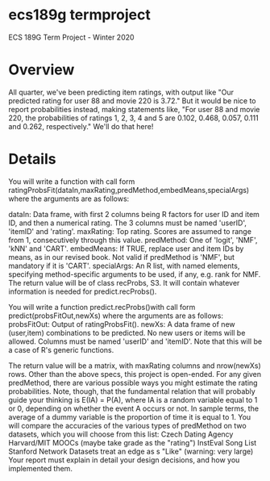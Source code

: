 # ecs189g termproject
 ECS 189G Term Project - Winter 2020
 
# Overview

All quarter, we've been predicting item ratings, with output like "Our predicted rating for user 88 and movie 220 is 3.72." But it would be nice to report probabilities instead, making statements like, "For user 88 and movie 220, the probabilities of ratings 1, 2, 3, 4 and 5 are 0.102, 0.468, 0.057, 0.111 and 0.262, respectively." We'll do that here!

# Details

You will write a function with call form ratingProbsFit(dataIn,maxRating,predMethod,embedMeans,specialArgs) where the arguments are as follows:

dataIn: Data frame, with first 2 columns being R factors for user ID and item ID, and then a numerical rating. The 3 columns must be named 'userID', 'itemID' and 'rating'.
maxRating: Top rating. Scores are assumed to range from 1, consecutively through this value.
predMethod: One of 'logit', 'NMF', 'kNN' and 'CART'.
embedMeans: If TRUE, replace user and item IDs by means, as in our revised book. Not valid if predMethod is 'NMF', but mandatory if it is 'CART'.
specialArgs: An R list, with named elements, specifying method-specific arguments to be used, if any, e.g. rank for NMF.
The return value will be of class recProbs, S3. It will contain whatever information is needed for predict.recProbs().

You will write a function predict.recProbs()with call form
predict(probsFitOut,newXs)
where the arguments are as follows:
probsFitOut: Output of ratingProbsFit().
newXs: A data frame of new (user,item) combinations to be predicted. No new users or items will be allowed. Columns must be named 'userID' and 'itemID'.
Note that this will be a case of R's generic functions.

The return value will be a matrix, with maxRating columns and nrow(newXs) rows.
Other than the above specs, this project is open-ended. For any given predMethod, there are various possible ways you might estimate the rating probabilities.
Note, though, that the fundamental relation that will probably guide your thinking is E(IA) = P(A), where IA is a random variable equal to 1 or 0, depending on whether the event A occurs or not. In sample terms, the average of a dummy variable is the proportion of time it is equal to 1.
You will compare the accuracies of the various types of predMethod on two datasets, which you will choose from this list:
Czech Dating Agency
Harvard/MIT MOOCs (maybe take grade as the "rating")
InstEval
Song List
Stanford Network Datasets treat an edge as s "Like" (warning: very large)
Your report must explain in detail your design decisions, and how you implemented them.

